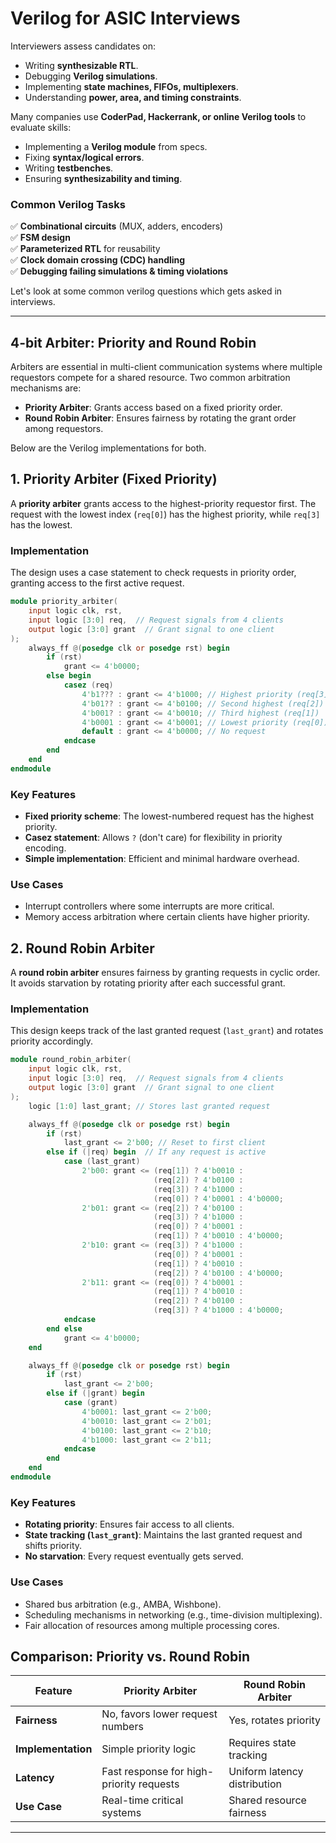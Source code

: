 # Verilog for ASIC Interviews

Interviewers assess candidates on:

- Writing **synthesizable RTL**.
- Debugging **Verilog simulations**.
- Implementing **state machines, FIFOs, multiplexers**.
- Understanding **power, area, and timing constraints**. 

Many companies use **CoderPad, Hackerrank, or online Verilog tools** to evaluate skills:

- Implementing a **Verilog module** from specs.
- Fixing **syntax/logical errors**.
- Writing **testbenches**.
- Ensuring **synthesizability and timing**.

### **Common Verilog Tasks**  
✅ **Combinational circuits** (MUX, adders, encoders)  
✅ **FSM design**  
✅ **Parameterized RTL** for reusability  
✅ **Clock domain crossing (CDC) handling**  
✅ **Debugging failing simulations & timing violations**  

Let's look at some common verilog questions which gets asked in interviews.

---
## 4-bit Arbiter: Priority and Round Robin

Arbiters are essential in multi-client communication systems where multiple requestors compete for a shared resource. Two common arbitration mechanisms are:

- **Priority Arbiter**: Grants access based on a fixed priority order.
- **Round Robin Arbiter**: Ensures fairness by rotating the grant order among requestors.

Below are the Verilog implementations for both.

## 1. Priority Arbiter (Fixed Priority)
A **priority arbiter** grants access to the highest-priority requestor first. The request with the lowest index (`req[0]`) has the highest priority, while `req[3]` has the lowest.

### Implementation
The design uses a case statement to check requests in priority order, granting access to the first active request.

```verilog 
module priority_arbiter(
    input logic clk, rst,
    input logic [3:0] req,  // Request signals from 4 clients
    output logic [3:0] grant  // Grant signal to one client
);
    always_ff @(posedge clk or posedge rst) begin
        if (rst)
            grant <= 4'b0000;
        else begin
            casez (req)
                4'b1??? : grant <= 4'b1000; // Highest priority (req[3])
                4'b01?? : grant <= 4'b0100; // Second highest (req[2])
                4'b001? : grant <= 4'b0010; // Third highest (req[1])
                4'b0001 : grant <= 4'b0001; // Lowest priority (req[0])
                default : grant <= 4'b0000; // No request
            endcase
        end
    end
endmodule
```
### Key Features
- **Fixed priority scheme**: The lowest-numbered request has the highest priority.
- **Casez statement**: Allows `?` (don't care) for flexibility in priority encoding.
- **Simple implementation**: Efficient and minimal hardware overhead.

### Use Cases
- Interrupt controllers where some interrupts are more critical.
- Memory access arbitration where certain clients have higher priority.

## 2. Round Robin Arbiter
A **round robin arbiter** ensures fairness by granting requests in cyclic order. It avoids starvation by rotating priority after each successful grant.

### Implementation
This design keeps track of the last granted request (`last_grant`) and rotates priority accordingly.


```verilog 
module round_robin_arbiter(
    input logic clk, rst,
    input logic [3:0] req,  // Request signals from 4 clients
    output logic [3:0] grant  // Grant signal to one client
);
    logic [1:0] last_grant; // Stores last granted request

    always_ff @(posedge clk or posedge rst) begin
        if (rst)
            last_grant <= 2'b00; // Reset to first client
        else if (|req) begin  // If any request is active
            case (last_grant)
                2'b00: grant <= (req[1]) ? 4'b0010 : 
                                (req[2]) ? 4'b0100 : 
                                (req[3]) ? 4'b1000 : 
                                (req[0]) ? 4'b0001 : 4'b0000;
                2'b01: grant <= (req[2]) ? 4'b0100 : 
                                (req[3]) ? 4'b1000 : 
                                (req[0]) ? 4'b0001 : 
                                (req[1]) ? 4'b0010 : 4'b0000;
                2'b10: grant <= (req[3]) ? 4'b1000 : 
                                (req[0]) ? 4'b0001 : 
                                (req[1]) ? 4'b0010 : 
                                (req[2]) ? 4'b0100 : 4'b0000;
                2'b11: grant <= (req[0]) ? 4'b0001 : 
                                (req[1]) ? 4'b0010 : 
                                (req[2]) ? 4'b0100 : 
                                (req[3]) ? 4'b1000 : 4'b0000;
            endcase
        end else
            grant <= 4'b0000;
    end

    always_ff @(posedge clk or posedge rst) begin
        if (rst)
            last_grant <= 2'b00;
        else if (|grant) begin
            case (grant)
                4'b0001: last_grant <= 2'b00;
                4'b0010: last_grant <= 2'b01;
                4'b0100: last_grant <= 2'b10;
                4'b1000: last_grant <= 2'b11;
            endcase
        end
    end
endmodule
```
### Key Features
- **Rotating priority**: Ensures fair access to all clients.
- **State tracking (`last_grant`)**: Maintains the last granted request and shifts priority.
- **No starvation**: Every request eventually gets served.

### Use Cases
- Shared bus arbitration (e.g., AMBA, Wishbone).
- Scheduling mechanisms in networking (e.g., time-division multiplexing).
- Fair allocation of resources among multiple processing cores.

## Comparison: Priority vs. Round Robin

| Feature               | Priority Arbiter | Round Robin Arbiter |
|----------------------|----------------|----------------|
| **Fairness**         | No, favors lower request numbers | Yes, rotates priority |
| **Implementation**   | Simple priority logic | Requires state tracking |
| **Latency**          | Fast response for high-priority requests | Uniform latency distribution |
| **Use Case**         | Real-time critical systems | Shared resource fairness |

---

